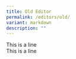 ```yaml
---
title: Old Editor
permalink: /editors/old/
variant: markdown
description: ""
---
```

This is a line
<br>
This is a line